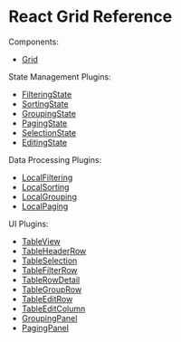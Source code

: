 # React Grid Reference

Components:

- [Grid](grid.md)

State Management Plugins:

- [FilteringState](filtering-state.md)
- [SortingState](sorting-state.md)
- [GroupingState](grouping-state.md)
- [PagingState](paging-state.md)
- [SelectionState](selection-state.md)
- [EditingState](editing-state.md)

Data Processing Plugins:

- [LocalFiltering](local-filtering.md)
- [LocalSorting](local-sorting.md)
- [LocalGrouping](local-grouping.md)
- [LocalPaging](local-paging.md)

UI Plugins:

- [TableView](table-view.md)
- [TableHeaderRow](table-header-row.md)
- [TableSelection](table-selection.md)
- [TableFilterRow](table-filter-row.md)
- [TableRowDetail](table-row-detail.md)
- [TableGroupRow](table-group-row.md)
- [TableEditRow](table-edit-row.md)
- [TableEditColumn](table-edit-column.md)
- [GroupingPanel](grouping-panel.md)
- [PagingPanel](paging-panel.md)
